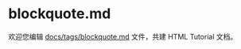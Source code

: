 blockquote.md
===

欢迎您编辑 <a target="__blank" href="https://github.com/jaywcjlove/html-tutorial/blob/master/docs/tags/blockquote.md">docs/tags/blockquote.md</a> 文件，共建 HTML Tutorial 文档。